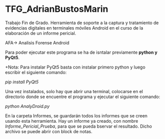 # TFG_AdrianBustosMarin
Trabajo Fin de Grado. Herramienta de soporte a la captura y tratamiento de evidencias digitales en terminales móviles Android en el curso de la elaboración de un informe pericial.

AFA-> Analisis Forense Android

Para poder ejecutar este programa se ha de isntalar previamente **python y PyQt5**.

+Nota: Para instalar PyQt5 basta con instalar primero python y luego escribir el siguiente comando:

  *pip install PyQt5*

Una vez instalados, solo hay que abrir una terminal, colocarse en el directorio donde se encuentre el programa y ejecutar el siguiente comando:

  *python AnalyDroid.py*

En la carpeta Informes, se guardarán todos los informes que se creen usando esta herramienta. Hay un informe ya creado, con nombre *Informe_Pericial_Prueba*, para que se pueda bservar el resultado. Dicho archivo se puede abrir con block de notas.
